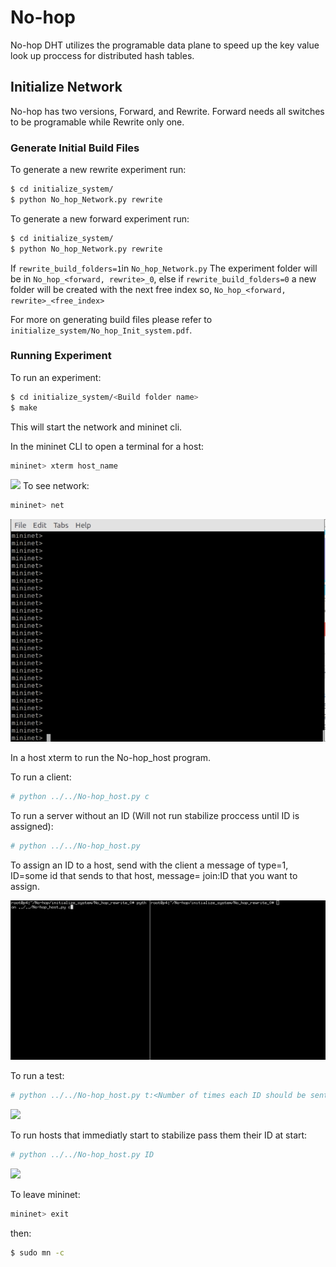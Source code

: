 # No-hop
No-hop DHT utilizes the programable data plane to speed up the key value look up proccess for distributed hash tables.

## Initialize Network

No-hop has two versions, Forward, and Rewrite. Forward needs all switches to be programable while Rewrite only one. 

### Generate Initial Build Files

To generate a new rewrite experiment run:

```bash
$ cd initialize_system/
$ python No_hop_Network.py rewrite
```

To generate a new forward experiment run:

```bash
$ cd initialize_system/
$ python No_hop_Network.py rewrite
```

If ```rewrite_build_folders=1```in ```No_hop_Network.py``` The experiment folder will be in ````No_hop_<forward, rewrite>_0````, else if ```rewrite_build_folders=0``` a new folder will be created with the next free index so, ````No_hop_<forward, rewrite>_<free_index>````

For more on generating build files please refer to ```initialize_system/No_hop_Init_system.pdf```.

### Running Experiment

To run an experiment: 

```bash
$ cd initialize_system/<Build folder name>
$ make
```
This will start the network and mininet cli. 

In the mininet CLI to open a terminal for a host:


```bash
mininet> xterm host_name
```
![](figs/xterm.gif)
To see network:

```bash
mininet> net
```
![](figs/mininet_net.gif)

In a host xterm to run the No-hop_host program.

To run a client:

```bash
# python ../../No-hop_host.py c
```

To run a server without an ID (Will not run stabilize proccess until ID is assigned):

```bash
# python ../../No-hop_host.py
```

To assign an ID to a host, send with the client a message of type=1, ID=some id that sends to that host, message= join:ID that you want to assign.

![](figs/joinID.gif)

To run a test:

```bash
# python ../../No-hop_host.py t:<Number of times each ID should be sent>
```

![](figs/test.gif)

To run hosts that immediatly start to stabilize pass them their ID at start:

```bash
# python ../../No-hop_host.py ID
```

![](figs/stabilize.gif)

To leave mininet:

```bash
mininet> exit
```
then:

```bash
$ sudo mn -c
```
